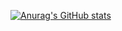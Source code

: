 [![Anurag's GitHub stats](https://github-readme-stats.vercel.app/api?username=MSebas55)](https://github.com/anuraghazra/github-readme-stats)
